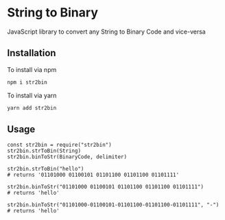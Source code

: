 # String to Binary

JavaScript library to convert any String to Binary Code and vice-versa

## Installation

To install via npm

```bash
npm i str2bin
```
To install via yarn

```bash
yarn add str2bin
```

## Usage

```nodejs
const str2bin = require("str2bin")
str2bin.strToBin(String) 
str2bin.binToStr(BinaryCode, delimiter) 

str2bin.strToBin("hello") 
# returns '01101000 01100101 01101100 01101100 01101111'

str2bin.binToStr("01101000 01100101 01101100 01101100 01101111") 
# returns 'hello'

str2bin.binToStr("01101000-01100101-01101100-01101100-01101111", "-") 
# returns 'hello'
```
